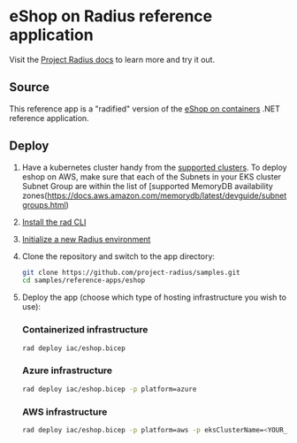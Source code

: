 # eShop on Radius reference application

Visit the [Project Radius docs](https://radapp.dev/getting-started/reference-apps/eshop/) to learn more and try it out.

## Source

This reference app is a "radified" version of the [eShop on containers](https://github.com/dotnet-architecture/eShopOnContainers) .NET reference application.

## Deploy

1. Have a kubernetes cluster handy from the [supported clusters](https://docs.radapp.dev/operations/platforms/kubernetes/supported-clusters/). To deploy eshop on AWS, make sure that each of the Subnets in your EKS cluster Subnet Group are within the list of [supported MemoryDB availability zones(https://docs.aws.amazon.com/memorydb/latest/devguide/subnetgroups.html) 
1. [Install the rad CLI](https://radapp.dev/getting-started/)
1. [Initialize a new Radius environment](https://radapp.dev/getting-started/)
1. Clone the repository and switch to the app directory:
   ```bash
   git clone https://github.com/project-radius/samples.git
   cd samples/reference-apps/eshop
   ```
1. Deploy the app (choose which type of hosting infrastructure you wish to use):

   ### Containerized infrastructure
   
    ```bash
    rad deploy iac/eshop.bicep
    ```

   ### Azure infrastructure
   
    ```bash
    rad deploy iac/eshop.bicep -p platform=azure
    ```

   ### AWS infrastructure
   
    ```bash
    rad deploy iac/eshop.bicep -p platform=aws -p eksClusterName=<YOUR_EKS_CLUSTER_NAME>
    ```
    
